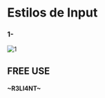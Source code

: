 # Estilos de Input

### 1-

![1](https://user-images.githubusercontent.com/75953873/180587741-c56e00a3-ec34-4872-96fc-0b311a01a4fd.gif)



##  FREE USE
#### ~R3LI4NT~

